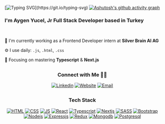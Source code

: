 


[![Typing SVG](https://readme-typing-svg.demolab.com?font=Fira+Code&weight=500&pause=1000&color=FF9019&vCenter=true&random=false&width=435&lines=Hello+there!)](https://git.io/typing-svg)
[![Ashutosh's github activity graph](https://github-readme-activity-graph.vercel.app/graph?username=aygenyucel&theme=high-contrast)](https://github.com/ashutosh00710/github-readme-activity-graph)


### I'm Aygen Yucel, Jr Full Stack Developer based in Turkey
<br/>

🏢 I'm currently working as a Frontend Developer intern at <a href="https://silverbrain.ai/" target="_blank" style="text-decoration: none">**Silver Brain AI AG**</a> 

⚙️ I use daily: `.js`, `.html`, `.css`

🌱 Focusing on mastering **Typescript** & **Next.js**

<!-- - ⚡️ Fun fact:  -->
<!-- 👨‍💻 Current project  -->

##

<div display="flex" align="center">
  <h3>Connect with Me 🤝🏻 </h4>

  [![Linkedin](https://img.shields.io/badge/linkedin-000?style=for-the-badge&logo=linkedin&logoColor=default)](https://www.linkedin.com/in/aygenyucel/)
  [![Website](https://img.shields.io/badge/-website%20%E2%99%A5-000?style=for-the-badge&logo=&logoColor=white)](https://aygenyucel.netlify.app/)
  [![Email](https://img.shields.io/badge/-Email-000?style=for-the-badge&logo=gmail&logoColor=white)](mailto:aygenyucel@outlook.com)

</div>

##

<div align="center">
  <h3>Tech Stack</h4> 

  [![HTML](https://img.shields.io/badge/HTML5-20232A?style=for-the-badge&logo=html5&logoColor=default)](#)
  [![CSS](https://img.shields.io/badge/CSS3-20232A?style=for-the-badge&logo=css3&logoColor=default)](#)
[  ![JS](https://img.shields.io/badge/JavaScript-20232A?style=for-the-badge&logo=javascript&logoColor=default)](#)
  [![React](https://img.shields.io/badge/React-20232A?style=for-the-badge&logo=react&logoColor=61DAFB)](#)
  [![Typescript](https://img.shields.io/badge/TypeScript-20232A?style=for-the-badge&logo=typescript&logoColor=default)](#)
  [![Nextjs](https://img.shields.io/badge/next.js-20232A?style=for-the-badge&logo=next%20js&logoColor=default)](#)
  [![SASS](https://img.shields.io/badge/Sass-20232A?style=for-the-badge&logo=sass&logoColor=default)](#)
  [![Bootstrap](https://img.shields.io/badge/Bootstrap-20232A?style=for-the-badge&logo=Bootstrap&logoColor=default)](#)
  [![Nodejs](https://img.shields.io/badge/node%20js-20232A?style=for-the-badge&logo=node.js&logoColor=default)](#)
  [![Expressjs](https://img.shields.io/badge/express%20js-20232A?style=for-the-badge&logo=express&logoColor=default)](#)
  [![Redux](https://img.shields.io/badge/redux-20232A?style=for-the-badge&logo=redux&logoColor=default)](#)
  [![Mongodb](https://img.shields.io/badge/mongodb-20232A?style=for-the-badge&logo=mongodb&logoColor=default)](#)
  [![Postgresql](https://img.shields.io/badge/postgresql-20232A?style=for-the-badge&logo=postgresql&logoColor=default)](#)

</div>



